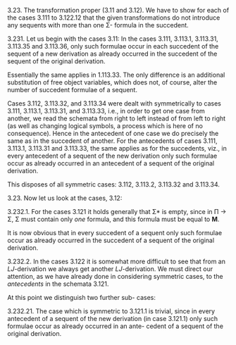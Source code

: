 
3.23. The transformation proper (3.11 and 3.12).
We have to show for each of the cases 3.111 to
3.122.12 that the given transformations do not
introduce any sequents with more than one Σ-
formula in the succedent.

3.231. Let us begin with the cases 3.11:
In the cases 3.111, 3.113.1, 3.113.31, 3.113.35
and 3.113.36, only such formulae occur in each
succedent of the sequent of a new derivation as
already occurred in the succedent of the sequent of
the original derivation.

Essentially the same applies in 1.113.33. The
only difference is an additional substitution of free
object variables, which does not, of course, alter
the number of succedent formulae of a sequent.

Cases 3.112, 3.113.32, and 3.113.34 were dealt
with symmetrically to cases 3.111, 3.113.1,
3.113.31, and 3.113.33, i.e., in order to get one case
from another, we read the schemata from right to
left instead of from left to right (as well as changing
logical symbols, a process which is here of no
consequence). Hence in the antecedent of one case
we do precisely the same as in the succedent of
another. For the antecedents of cases 3.111, 3.113.1,
3.113.31 and 3.113.33, the same applies as for the
succedents, viz., in every antecedent of a sequent of
the new derivation only such formulae occur as
already occurred in an antecedent of a sequent of
the original derivation.

This disposes of all symmetric cases: 3.112,
3.113.2, 3.113.32 and 3.113.34.

3.23. Now let us look at the cases, 3.12:

3.232.1. For the cases 3.121 it holds generally
that Σ* is empty, since in Π → Σ, Σ must contain
only *one* formula, and this formula must be equal
to **M**.

It is now obvious that in every succedent of a
sequent only such formulae occur as already
occurred in the succedent of a sequent of the
original derivation.

3.232.2. In the cases 3.122 it is somewhat more
difficult to see that from an *LJ*-derivation we
always get another *LJ*-derivation. We must
direct our attention, as we have already done in
considering symmetric cases, to the *antecedents* in
the schemata 3.121.

At this point we distinguish two further sub-
cases:

3.232.21. The case which is symmetric to 3.121.1
is trivial, since in every antecedent of a sequent of
the new derivation (in case 3.121.1) only such
formulae occur as already occurred in an ante-
cedent of a sequent of the original derivation.

